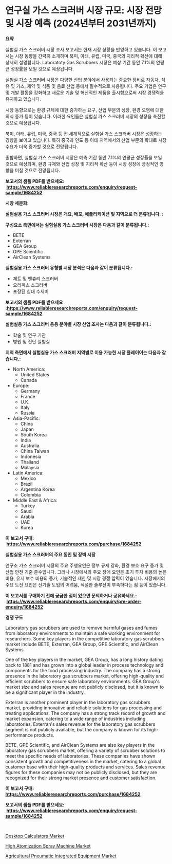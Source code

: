 <p><h1>연구실 가스 스크러버 시장 규모: 시장 전망 및 시장 예측 (2024년부터 2031년까지)</h1></p><p><strong>요약</strong></p>
<p><p>실험실 가스 스크러버 시장 조사 보고서는 현재 시장 상황을 반영하고 있습니다. 이 보고서는 시장 동향을 간략히 소개하며 북미, 아태, 유럽, 미국, 중국의 지리적 확산에 대해 상세히 설명합니다. Laboratoty Gas Scrubbers 시장은 예상 기간 동안 7.1%의 연평균 성장률을 보일 것으로 예상됩니다.</p><p>실험실 가스 스크러버 시장은 다양한 산업 분야에서 사용되는 중요한 장비로 자동차, 석유 및 가스, 제약 및 식품 및 음료 산업 등에서 필수적으로 사용됩니다. 주요 기업은 연구 및 개발 활동을 강화하고 새로운 기술 및 혁신적인 제품을 출시함으로써 시장 경쟁력을 유지하고 있습니다.</p><p>시장 동향으로는 환경 규제에 대한 증가하는 요구, 산업 부문의 성장, 환경 오염에 대한 의식 증가 등이 있습니다. 이러한 요인들은 실험실 가스 스크러버 시장의 성장을 촉진할 것으로 예상됩니다.</p><p>북미, 아태, 유럽, 미국, 중국 등 전 세계적으로 실험실 가스 스크러버 시장은 성장하는 경향을 보이고 있습니다. 특히 중국과 인도 등 아태 지역에서의 산업 부문의 확대로 시장 수요가 더욱 증가할 것으로 전망됩니다.</p><p>종합하면, 실험실 가스 스크러버 시장은 예측 기간 동안 7.1%의 연평균 성장률을 보일 것으로 예상되며, 환경 규제와 산업 성장 및 지리적 확산 등이 시장 성장에 긍정적인 영향을 미칠 것으로 전망됩니다.</p></p>
<p><strong>보고서의 샘플 PDF를 받으세요: &nbsp;<a href="https://www.reliableresearchreports.com/enquiry/request-sample/1684252">https://www.reliableresearchreports.com/enquiry/request-sample/1684252</a></strong></p>
<p><strong>시장 세분화:</strong></p>
<p><strong> 실험실용 가스 스크러버 시장은 개요, 배포, 애플리케이션 및 지역으로 더 분류됩니다. :</strong></p>
<p><strong>구성요소 측면에서는 실험실용 가스 스크러버 시장은 다음과 같이 분류됩니다.:</strong></p>
<p><ul><li>BETE</li><li>Exterran</li><li>GEA Group</li><li>GPE Scientific</li><li>AirClean Systems</li></ul></p>
<p><strong> 실험실용 가스 스크러버 유형별 시장 분석은 다음과 같이 분류됩니다.:</strong></p>
<p><ul><li>제트 및 벤츄리 스크러버</li><li>오리피스 스크러버</li><li>포장된 침대 수세미</li></ul></p>
<p><strong>보고서의 샘플 PDF를 받으세요 :<a href="https://www.reliableresearchreports.com/enquiry/request-sample/1684252">https://www.reliableresearchreports.com/enquiry/request-sample/1684252</a></strong></p>
<p><strong> 실험실용 가스 스크러버 응용 분야별 시장 산업 조사는 다음과 같이 분류됩니다.:</strong></p>
<p><ul><li>학술 및 연구 기관</li><li>병원 및 진단 실험실</li></ul></p>
<p><strong>지역 측면에서 실험실용 가스 스크러버 지역별로 이용 가능한 시장 플레이어는 다음과 같습니다.:</strong></p>
<p><ul>
    <li>
        North America:
        <ul>
            <li>United States</li>
            <li>Canada</li>
        </ul>
    </li>
    <li>
        Europe:
        <ul>
            <li>Germany</li>
            <li>France</li>
            <li>U.K.</li>
            <li>Italy</li>
            <li>Russia</li>
        </ul>
    </li>
    <li>
        Asia-Pacific:
        <ul>
            <li>China</li>
            <li>Japan</li>
            <li>South Korea</li>
            <li>India</li>
            <li>Australia</li>
            <li>China Taiwan</li>
            <li>Indonesia</li>
            <li>Thailand</li>
            <li>Malaysia</li>
        </ul>
    </li>
    <li>
        Latin America:
        <ul>
            <li>Mexico</li>
            <li>Brazil</li>
            <li>Argentina Korea</li>
            <li>Colombia</li>
        </ul>
    </li>
    <li>
        Middle East & Africa:
        <ul>
            <li>Turkey</li>
            <li>Saudi</li>
            <li>Arabia</li>
            <li>UAE</li>
            <li>Korea</li>
        </ul>
    </li>
    </ul></p>
<p><strong>이 보고서 구매: &nbsp;<a href="https://www.reliableresearchreports.com/purchase/1684252">https://www.reliableresearchreports.com/purchase/1684252</a></strong></p>
<p><strong>실험실용 가스 스크러버의 주요 동인 및 장벽 시장</strong></p>
<p><p>연구소 가스 스크러버 시장의 주요 주행요인은 정부 규제 강화, 환경 보호 요구 증가 및 산업 안전 기준 준수입니다. 그러나 시장에서의 주요 장애 요인은 초기 투자 비용의 높은 비용, 유지 보수 비용의 증가, 기술적인 제한 및 시장 경쟁 압력이 있습니다. 시장에서의 주요 도전 요인은 신기술 도입의 어려움, 적절한 솔루션이 부족하다는 점 등이 있습니다.</p></p>
<p><strong>이 보고서를 구매하기 전에 궁금한 점이 있으면 문의하거나 공유하세요.: &nbsp;<a href="https://www.reliableresearchreports.com/enquiry/pre-order-enquiry/1684252">https://www.reliableresearchreports.com/enquiry/pre-order-enquiry/1684252</a></strong></p>
<p><strong>경쟁 구도</strong></p>
<p><p>Laboratory gas scrubbers are used to remove harmful gases and fumes from laboratory environments to maintain a safe working environment for researchers. Some key players in the competitive laboratory gas scrubbers market include BETE, Exterran, GEA Group, GPE Scientific, and AirClean Systems.</p><p>One of the key players in the market, GEA Group, has a long history dating back to 1881 and has grown into a global leader in process technology and components for the food processing industry. The company has a strong presence in the laboratory gas scrubbers market, offering high-quality and efficient scrubbers to ensure safe laboratory environments. GEA Group's market size and sales revenue are not publicly disclosed, but it is known to be a significant player in the industry.</p><p>Exterran is another prominent player in the laboratory gas scrubbers market, providing innovative and reliable solutions for gas processing and treating applications. The company has a strong track record of growth and market expansion, catering to a wide range of industries including laboratories. Exterran's sales revenue for the laboratory gas scrubbers segment is not publicly available, but the company is known for its high-performance products.</p><p>BETE, GPE Scientific, and AirClean Systems are also key players in the laboratory gas scrubbers market, offering a variety of scrubber solutions to meet the specific needs of laboratories. These companies have shown consistent growth and competitiveness in the market, catering to a global customer base with their high-quality products and services. Sales revenue figures for these companies may not be publicly disclosed, but they are recognized for their strong market presence and customer satisfaction.</p></p>
<p><strong>이 보고서 구매: &nbsp; <a href="https://www.reliableresearchreports.com/purchase/1684252">https://www.reliableresearchreports.com/purchase/1684252</a></strong></p>
<p><strong>보고서의 샘플 PDF를 받으세요: &nbsp;<a href="https://www.reliableresearchreports.com/enquiry/request-sample/1684252">https://www.reliableresearchreports.com/enquiry/request-sample/1684252</a></strong><strong></strong></p>
<p>&nbsp;</p>
<p><p><a href="https://github.com/Hazelklievgspy6vdcsmu106w/Market-Research-Report-List-1/blob/main/desktop-calculators-market.md">Desktop Calculators Market</a></p><p><a href="https://picayune-night-cbd.notion.site/High-Atomization-Spray-Machine-Market-Research-Report-Unlocks-Analysis-on-the-Market-Financial-Statu-2754181c4bfb4dbbad047d708293653b">High Atomization Spray Machine Market</a></p><p><a href="https://valiant-lunge-8fe.notion.site/Agricultural-Pneumatic-Integrated-Equipment-Market-Analysis-and-Market-Size-Global-Industry-Overvie-ea3b4b267d404c3abb83d52be64fc2ea">Agricultural Pneumatic Integrated Equipment Market</a></p></p>